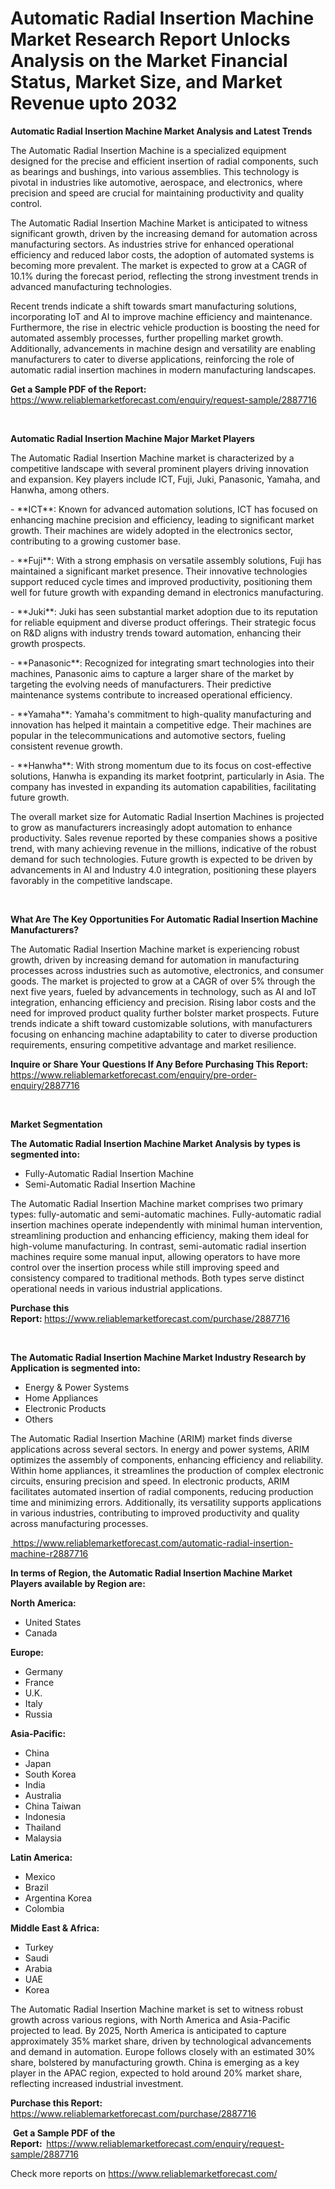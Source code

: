 <p><h1>Automatic Radial Insertion Machine Market Research Report Unlocks Analysis on the Market Financial Status, Market Size, and Market Revenue upto 2032</h1></p><p><strong>Automatic Radial Insertion Machine Market Analysis and Latest Trends</strong></p>
<p><p>The Automatic Radial Insertion Machine is a specialized equipment designed for the precise and efficient insertion of radial components, such as bearings and bushings, into various assemblies. This technology is pivotal in industries like automotive, aerospace, and electronics, where precision and speed are crucial for maintaining productivity and quality control.</p><p>The Automatic Radial Insertion Machine Market is anticipated to witness significant growth, driven by the increasing demand for automation across manufacturing sectors. As industries strive for enhanced operational efficiency and reduced labor costs, the adoption of automated systems is becoming more prevalent. The market is expected to grow at a CAGR of 10.1% during the forecast period, reflecting the strong investment trends in advanced manufacturing technologies.</p><p>Recent trends indicate a shift towards smart manufacturing solutions, incorporating IoT and AI to improve machine efficiency and maintenance. Furthermore, the rise in electric vehicle production is boosting the need for automated assembly processes, further propelling market growth. Additionally, advancements in machine design and versatility are enabling manufacturers to cater to diverse applications, reinforcing the role of automatic radial insertion machines in modern manufacturing landscapes.</p></p>
<p><strong>Get a Sample PDF of the Report:&nbsp;</strong> <a href="https://www.reliablemarketforecast.com/enquiry/request-sample/2887716?utm_campaign=2740&utm_medium=2&utm_source=Github&utm_content=ia&utm_term=14032025&utm_id=automatic-radial-insertion-machine">https://www.reliablemarketforecast.com/enquiry/request-sample/2887716</a></p>
<p>&nbsp;</p>
<p><strong>Automatic Radial Insertion Machine Major Market Players</strong></p>
<p><p>The Automatic Radial Insertion Machine market is characterized by a competitive landscape with several prominent players driving innovation and expansion. Key players include ICT, Fuji, Juki, Panasonic, Yamaha, and Hanwha, among others.</p><p>- **ICT**: Known for advanced automation solutions, ICT has focused on enhancing machine precision and efficiency, leading to significant market growth. Their machines are widely adopted in the electronics sector, contributing to a growing customer base.</p><p>- **Fuji**: With a strong emphasis on versatile assembly solutions, Fuji has maintained a significant market presence. Their innovative technologies support reduced cycle times and improved productivity, positioning them well for future growth with expanding demand in electronics manufacturing.</p><p>- **Juki**: Juki has seen substantial market adoption due to its reputation for reliable equipment and diverse product offerings. Their strategic focus on R&D aligns with industry trends toward automation, enhancing their growth prospects.</p><p>- **Panasonic**: Recognized for integrating smart technologies into their machines, Panasonic aims to capture a larger share of the market by targeting the evolving needs of manufacturers. Their predictive maintenance systems contribute to increased operational efficiency.</p><p>- **Yamaha**: Yamaha's commitment to high-quality manufacturing and innovation has helped it maintain a competitive edge. Their machines are popular in the telecommunications and automotive sectors, fueling consistent revenue growth.</p><p>- **Hanwha**: With strong momentum due to its focus on cost-effective solutions, Hanwha is expanding its market footprint, particularly in Asia. The company has invested in expanding its automation capabilities, facilitating future growth.</p><p>The overall market size for Automatic Radial Insertion Machines is projected to grow as manufacturers increasingly adopt automation to enhance productivity. Sales revenue reported by these companies shows a positive trend, with many achieving revenue in the millions, indicative of the robust demand for such technologies. Future growth is expected to be driven by advancements in AI and Industry 4.0 integration, positioning these players favorably in the competitive landscape.</p></p>
<p>&nbsp;</p>
<p><strong>What Are The Key Opportunities For Automatic Radial Insertion Machine Manufacturers?</strong></p>
<p><p>The Automatic Radial Insertion Machine market is experiencing robust growth, driven by increasing demand for automation in manufacturing processes across industries such as automotive, electronics, and consumer goods. The market is projected to grow at a CAGR of over 5% through the next five years, fueled by advancements in technology, such as AI and IoT integration, enhancing efficiency and precision. Rising labor costs and the need for improved product quality further bolster market prospects. Future trends indicate a shift toward customizable solutions, with manufacturers focusing on enhancing machine adaptability to cater to diverse production requirements, ensuring competitive advantage and market resilience.</p></p>
<p><strong>Inquire or Share Your Questions If Any Before Purchasing This Report:</strong> <a href="https://www.reliablemarketforecast.com/enquiry/pre-order-enquiry/2887716?utm_campaign=2740&utm_medium=2&utm_source=Github&utm_content=ia&utm_term=14032025&utm_id=automatic-radial-insertion-machine">https://www.reliablemarketforecast.com/enquiry/pre-order-enquiry/2887716</a></p>
<p>&nbsp;</p>
<p><strong>Market Segmentation</strong></p>
<p><strong>The Automatic Radial Insertion Machine Market Analysis by types is segmented into:</strong></p>
<p><ul><li>Fully-Automatic Radial Insertion Machine</li><li>Semi-Automatic Radial Insertion Machine</li></ul></p>
<p><p>The Automatic Radial Insertion Machine market comprises two primary types: fully-automatic and semi-automatic machines. Fully-automatic radial insertion machines operate independently with minimal human intervention, streamlining production and enhancing efficiency, making them ideal for high-volume manufacturing. In contrast, semi-automatic radial insertion machines require some manual input, allowing operators to have more control over the insertion process while still improving speed and consistency compared to traditional methods. Both types serve distinct operational needs in various industrial applications.</p></p>
<p><strong>Purchase this Report:&nbsp;</strong><a href="https://www.reliablemarketforecast.com/purchase/2887716?utm_campaign=2740&utm_medium=2&utm_source=Github&utm_content=ia&utm_term=14032025&utm_id=automatic-radial-insertion-machine">https://www.reliablemarketforecast.com/purchase/2887716</a></p>
<p>&nbsp;</p>
<p><strong>The Automatic Radial Insertion Machine Market Industry Research by Application is segmented into:</strong></p>
<p><ul><li>Energy & Power Systems</li><li>Home Appliances</li><li>Electronic Products</li><li>Others</li></ul></p>
<p><p>The Automatic Radial Insertion Machine (ARIM) market finds diverse applications across several sectors. In energy and power systems, ARIM optimizes the assembly of components, enhancing efficiency and reliability. Within home appliances, it streamlines the production of complex electronic circuits, ensuring precision and speed. In electronic products, ARIM facilitates automated insertion of radial components, reducing production time and minimizing errors. Additionally, its versatility supports applications in various industries, contributing to improved productivity and quality across manufacturing processes.</p></p>
<p><a href="https://www.reliablemarketforecast.com/automatic-radial-insertion-machine-r2887716?utm_campaign=2740&utm_medium=2&utm_source=Github&utm_content=ia&utm_term=14032025&utm_id=automatic-radial-insertion-machine">&nbsp;https://www.reliablemarketforecast.com/automatic-radial-insertion-machine-r2887716</a></p>
<p><strong>In terms of Region, the Automatic Radial Insertion Machine Market Players available by Region are:</strong></p>
<p>
    <p> <strong> North America: </strong>
        <ul>
            <li>United States</li>
            <li>Canada</li>
        </ul>
        </p> 
    <p> <strong> Europe: </strong>
        <ul>
            <li>Germany</li>
            <li>France</li>
            <li>U.K.</li>
            <li>Italy</li>
            <li>Russia</li>
        </ul>
        </p> 
    <p> <strong> Asia-Pacific: </strong>
        <ul>
            <li>China</li>
            <li>Japan</li>
            <li>South Korea</li>
            <li>India</li>
            <li>Australia</li>
            <li>China Taiwan</li>
            <li>Indonesia</li>
            <li>Thailand</li>
            <li>Malaysia</li>
        </ul>
        </p> 
    <p> <strong> Latin America: </strong>
        <ul>
            <li>Mexico</li>
            <li>Brazil</li>
            <li>Argentina Korea</li>
            <li>Colombia</li>
        </ul>
        </p> 
    <p> <strong> Middle East & Africa: </strong>
        <ul>
            <li>Turkey</li>
            <li>Saudi</li>
            <li>Arabia</li>
            <li>UAE</li>
            <li>Korea</li>
        </ul>
    </p>
    </p>
<p><p>The Automatic Radial Insertion Machine market is set to witness robust growth across various regions, with North America and Asia-Pacific projected to lead. By 2025, North America is anticipated to capture approximately 35% market share, driven by technological advancements and demand in automation. Europe follows closely with an estimated 30% share, bolstered by manufacturing growth. China is emerging as a key player in the APAC region, expected to hold around 20% market share, reflecting increased industrial investment.</p></p>
<p><strong>Purchase this Report: </strong><a href="https://www.reliablemarketforecast.com/purchase/2887716?utm_campaign=2740&utm_medium=2&utm_source=Github&utm_content=ia&utm_term=14032025&utm_id=automatic-radial-insertion-machine">https://www.reliablemarketforecast.com/purchase/2887716</a></p>
<p>&nbsp;<strong>Get a Sample PDF of the Report:&nbsp;&nbsp;</strong><a href="https://www.reliablemarketforecast.com/enquiry/request-sample/2887716?utm_campaign=2740&utm_medium=2&utm_source=Github&utm_content=ia&utm_term=14032025&utm_id=automatic-radial-insertion-machine">https://www.reliablemarketforecast.com/enquiry/request-sample/2887716</a></p>
<p><strong></strong></p>
<p>Check more reports on <a href="https://www.reliablemarketforecast.com/?utm_campaign=2740&utm_medium=2&utm_source=Github&utm_content=ia&utm_term=14032025&utm_id=automatic-radial-insertion-machine">https://www.reliablemarketforecast.com/</a></p>